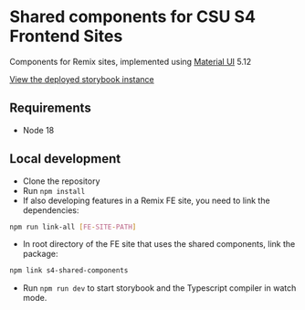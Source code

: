 # Shared components for CSU S4 Frontend Sites

Components for Remix sites, implemented using [Material UI](https://mui.com/) 5.12

[View the deployed storybook instance](https://main--64d42666175ed1920d3d7701.chromatic.com)

## Requirements

- Node 18

## Local development

- Clone the repository
- Run `npm install`
- If also developing features in a Remix FE site, you need to link the dependencies:

```bash
npm run link-all [FE-SITE-PATH]
```

- In root directory of the FE site that uses the shared components, link the package:

```bash
npm link s4-shared-components
```

- Run `npm run dev` to start storybook and the Typescript compiler in watch mode.
